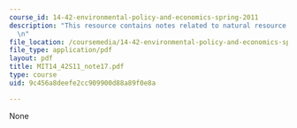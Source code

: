 ```yaml
---
course_id: 14-42-environmental-policy-and-economics-spring-2011
description: "This resource contains notes related to natural resource economics II.\r\
  \n"
file_location: /coursemedia/14-42-environmental-policy-and-economics-spring-2011/9c456a8deefe2cc909900d88a89f0e8a_MIT14_42S11_note17.pdf
file_type: application/pdf
layout: pdf
title: MIT14_42S11_note17.pdf
type: course
uid: 9c456a8deefe2cc909900d88a89f0e8a

---
```

None
